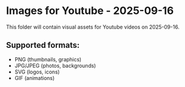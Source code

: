 # Images for Youtube - 2025-09-16

This folder will contain visual assets for Youtube videos on 2025-09-16.

## Supported formats:
- PNG (thumbnails, graphics)
- JPG/JPEG (photos, backgrounds)
- SVG (logos, icons)
- GIF (animations)
